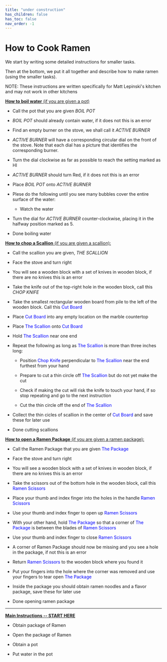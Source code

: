 ```yaml
---
title: "under construction"
has_children: false
has_toc: false
nav_order: -1
---
```


# How to Cook Ramen

We start by writing some detailed instructions for smaller tasks.

Then at the bottom, we put it all together and describe how to make ramen (using the smaller tasks).

NOTE: These instructions are written specifically for Matt Lepinski's kitchen and may not work in other kitchens

<ins>**How to boil water** (if you are given a pot)</ins>

* Call the pot that you are given *BOIL POT*

* *BOIL POT* should already contain water, if it does not this is an error

* Find an empty burner on the stove, we shall call it *ACTIVE BURNER*

* *ACTIVE BURNER* will have a corresponding circular dial on the front of the stove.
Note that each dial has a picture that identifies the corresponding burner.

* Turn the dial clockwise as far as possible to reach the setting marked as HI

* *ACTIVE BURNER* should turn Red, if it does not this is an error 

* Place *BOIL POT* onto *ACTIVE BURNER*

* Plese do the following until you see many bubbles cover the entire surface of the water:
    * Watch the water

* Turn the dial for *ACTIVE BURNER* counter-clockwise, placing it in the halfway position marked as 5.

* Done boiling water


<ins>**How to chop a Scallion** (if you are given a scallion):</ins>

* Call the scallion you are given, *THE SCALLION*

* Face the stove and turn right

* You will see a wooden block with a set of knives in wooden block, if there are no knives this is an error

* Take the knife out of the top-right hole in the wooden block, call this *CHOP KNIFE*

* Take the smallest rectangular wooden board from pile to the left of the wooden block. Call this <span style="color:blue">Cut Board</span>

* Place <span style="color:blue">Cut Board</span> into any empty location on the marble countertop

* Place <span style="color:blue">The Scallion</span> onto <span style="color:blue">Cut Board</span>

* Hold <span style="color:blue">The Scallion </span> near one end

* Repeat the following as long as <span style="color:blue">The Scallion </span> is more than three inches long:
    * Position <span style="color:blue">Chop Knife </span> perpendicular to <span style="color:blue">The Scallion </span> near the end furthest from your hand
    
    * Prepare to cut a thin circle off <span style="color:blue">The Scallion </span> but do not yet make the cut

    * Check if making the cut will risk the knife to touch your hand, if so stop repeating and go to the next instruction

    * Cut the thin circle off the end of <span style="color:blue">The Scallion </span>
 
* Collect the thin cicles of scallion in the center of <span style="color:blue">Cut Board</span> and save these for later use

* Done cutting scallions

<ins>**How to open a Ramen Package** (if you are given a ramen package):</ins>

* Call the Ramen Package that you are given <span style="color:blue">The Package</span>

* Face the stove and turn right

* You will see a wooden block with a set of knives in wooden block, if there are no knives this is an error

* Take the scissors out of the bottom hole in the wooden block, call this <span style="color:blue">Ramen Scissors</span>

* Place your thumb and index finger into the holes in the handle <span style="color:blue">Ramen Scissors</span>

* Use your thumb and index finger to open up  <span style="color:blue">Ramen Scissors</span>

* With your other hand, hold <span style="color:blue">The Package</span> so that a corner of <span style="color:blue">The Package</span> is between the blades of <span style="color:blue">Ramen Scissors</span>

* Use your thumb and index finger to close <span style="color:blue">Ramen Scissors</span>

* A corner of Ramen Package should now be missing and you see a hole in the package, if not this is an error

* Return <span style="color:blue">Ramen Scissors</span> to the wooden block where you found it

* Put your fingers into the hole where the corner was removed and use your fingers to tear open <span style="color:blue">The Package</span>

* Inside the package you should obtain ramen noodles and a flavor package, save these for later use

* Done opening ramen package

---------------

<ins>**Main Instructions -- START HERE**</ins>

* Obtain package of Ramen

* Open the package of Ramen

* Obtain a pot

* Put water in the pot



